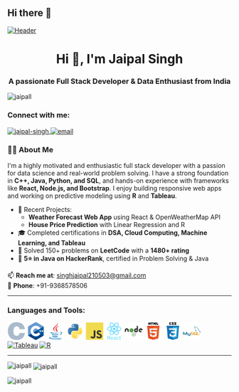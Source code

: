 ## Hi there 👋

[![Header](https://media.giphy.com/media/26tn33aiTi1jkl6H6/giphy.gif)](https://linkedin.com/in/jaipal-singh-7b9639255)

<h1 align="center">Hi 👋, I'm Jaipal Singh</h1>
<h3 align="center">A passionate Full Stack Developer & Data Enthusiast from India</h3>

<p align="left">
  <img src="https://komarev.com/ghpvc/?username=jaipall&label=Profile%20views&color=0e75b6&style=flat" alt="jaipall" />
</p>

<h3 align="left">Connect with me:</h3>
<p align="left">
  <a href="https://linkedin.com/in/jaipal-singh-7b9639255" target="blank">
    <img align="center" src="https://raw.githubusercontent.com/rahuldkjain/github-profile-readme-generator/master/src/images/icons/Social/linked-in-alt.svg" alt="jaipal-singh" height="30" width="40" />
  </a>
  <a href="mailto:singhjaipal210503@gmail.com" target="blank">
    <img align="center" src="https://cdn-icons-png.flaticon.com/512/732/732200.png" alt="email" height="30" width="30" />
  </a>
</p>

### 👨‍💻 About Me

I'm a highly motivated and enthusiastic full stack developer with a passion for data science and real-world problem solving. I have a strong foundation in **C++, Java, Python, and SQL**, and hands-on experience with frameworks like **React, Node.js, and Bootstrap**. I enjoy building responsive web apps and working on predictive modeling using **R** and **Tableau**.

- 🔭 Recent Projects:
  - **Weather Forecast Web App** using React & OpenWeatherMap API
  - **House Price Prediction** with Linear Regression and R
- 🎓 Completed certifications in **DSA, Cloud Computing, Machine Learning, and Tableau**
- 💪 Solved 150+ problems on **LeetCode** with a **1480+ rating**
- 🏅 **5⭐ in Java on HackerRank**, certified in Problem Solving & Java

📫 **Reach me at**: singhjaipal210503@gmail.com  
📱 **Phone**: +91-9368578506

---

<h3 align="left">Languages and Tools:</h3>
<p align="left">
  <a href="https://www.cprogramming.com/" target="_blank"><img src="https://raw.githubusercontent.com/devicons/devicon/master/icons/c/c-original.svg" alt="C" width="40" height="40"/></a>
  <a href="https://www.w3schools.com/cpp/" target="_blank"><img src="https://raw.githubusercontent.com/devicons/devicon/master/icons/cplusplus/cplusplus-original.svg" alt="C++" width="40" height="40"/></a>
  <a href="https://www.java.com" target="_blank"><img src="https://raw.githubusercontent.com/devicons/devicon/master/icons/java/java-original.svg" alt="Java" width="40" height="40"/></a>
  <a href="https://www.python.org" target="_blank"><img src="https://raw.githubusercontent.com/devicons/devicon/master/icons/python/python-original.svg" alt="Python" width="40" height="40"/></a>
  <a href="https://developer.mozilla.org/en-US/docs/Web/JavaScript" target="_blank"><img src="https://raw.githubusercontent.com/devicons/devicon/master/icons/javascript/javascript-original.svg" alt="JavaScript" width="40" height="40"/></a>
  <a href="https://reactjs.org/" target="_blank"><img src="https://raw.githubusercontent.com/devicons/devicon/master/icons/react/react-original-wordmark.svg" alt="React" width="40" height="40"/></a>
  <a href="https://nodejs.org" target="_blank"><img src="https://raw.githubusercontent.com/devicons/devicon/master/icons/nodejs/nodejs-original-wordmark.svg" alt="Node.js" width="40" height="40"/></a>
  <a href="https://www.w3schools.com/html/" target="_blank"><img src="https://raw.githubusercontent.com/devicons/devicon/master/icons/html5/html5-original-wordmark.svg" alt="HTML5" width="40" height="40"/></a>
  <a href="https://www.w3schools.com/css/" target="_blank"><img src="https://raw.githubusercontent.com/devicons/devicon/master/icons/css3/css3-original-wordmark.svg" alt="CSS3" width="40" height="40"/></a>
  <a href="https://www.mysql.com/" target="_blank"><img src="https://raw.githubusercontent.com/devicons/devicon/master/icons/mysql/mysql-original-wordmark.svg" alt="MySQL" width="40" height="40"/></a>
  <a href="https://www.tableau.com/" target="_blank"><img src="https://cdn.jsdelivr.net/gh/devicons/devicon/icons/tableau/tableau-original.svg" alt="Tableau" width="40" height="40"/></a>
  <a href="https://www.r-project.org/" target="_blank"><img src="https://www.r-project.org/logo/Rlogo.png" alt="R" width="40" height="40"/></a>
</p>

---

<p><img align="left" src="https://github-readme-stats.vercel.app/api/top-langs?username=jaipall&show_icons=true&locale=en&layout=compact" alt="jaipall" /></p>

<p>&nbsp;<img align="center" src="https://github-readme-stats.vercel.app/api?username=jaipall&show_icons=true&locale=en" alt="jaipall" /></p>

<p><img align="center" src="https://github-readme-streak-stats.herokuapp.com/?user=jaipall&" alt="jaipall" /></p>

